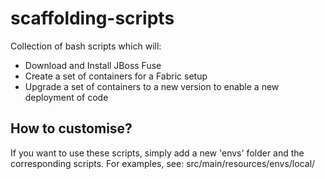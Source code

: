 # scaffolding-scripts
Collection of bash scripts which will:
- Download and Install JBoss Fuse
- Create a set of containers for a Fabric setup
- Upgrade a set of containers to a new version to enable a new deployment of code

## How to customise?
If you want to use these scripts, simply add a new 'envs' folder and the corresponding scripts. For examples, see: src/main/resources/envs/local/
